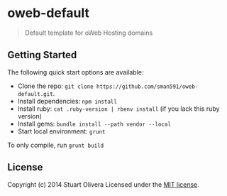 # oweb-default

> Default template for oWeb Hosting domains


## Getting Started

The following quick start options are available:

* Clone the repo: `git clone https://github.com/sman591/oweb-default.git`.
* Install dependencies: `npm install`
* Install ruby: `cat .ruby-version | rbenv install` (if you lack this ruby version)
* Install gems: `bundle install --path vendor --local`
* Start local environment: `grunt`

To only compile, run `grunt build`

## License

Copyright (c) 2014 Stuart Olivera
Licensed under the [MIT license](LICENSE-MIT).
